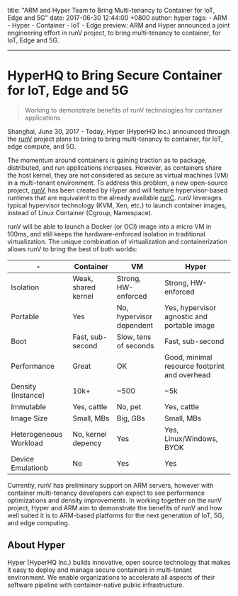 title: "ARM and Hyper Team to Bring Multi-tenancy to Container for IoT, Edge and 5G"
date: 2017-06-30 12:44:00 +0800
author: hyper
tags:
    - ARM
    - Hyper
    - Container
    - IoT
    - Edge
preview: ARM and Hyper announced a joint engineering effort in runV project, to bring multi-tenancy to container, for IoT, Edge and 5G.

---

# HyperHQ to Bring Secure Container for IoT, Edge and 5G 

> Working to demonstrate benefits of runV technologies for container applications

Shanghai, June 30, 2017 - Today, Hyper (HyperHQ Inc.) announced through the [runV](github.com/hyperhq/runv) project plans to bring to bring multi-tenancy to container, for IoT, edge compute, and 5G.

The momentum around containers is gaining traction as to package, distributed, and run applications increases. However, as containers share the host kernel, they are not considered as secure as virtual machines (VM) in a multi-tenant environment. To address this problem, a new open-source project, [runV](github.com/hyperhq/runv), has been created by Hyper and will feature hypervisor-based runtimes that are equivalent to the already available [runC](https://runc.io/). runV leverages typical hypervisor technology (KVM, Xen, etc.) to launch container images, instead of Linux Container (Cgroup, Namespace).

runV will be able to launch a Docker (or OCI) image into a micro VM in 100ms, and still keeps the hardware-enforced isolation in traditional virtualization. The unique combination of virtualization and containerization allows runV to bring the best of both worlds:

| -  | Container| VM | Hyper |
|---|---|---|---|
| Isolation | Weak, shared kernel | Strong, HW-enforced  | Strong, HW-enforced  |
| Portable  | Yes | No, hypervisor dependent | Yes, hypervisor agnostic and portable image |
| Boot  | Fast, sub-second  | Slow, tens of seconds  | Fast, sub-second  |
| Performance  | Great | OK| Good, minimal resource footprint and overhead |
| Density (instance) | 10k+ | ~500 | ~5k |
| Immutable | Yes, cattle  | No, pet | Yes, cattle  |
| Image Size| Small, MBs  | Big, GBs  | Small, MBs  |
| Heterogeneous Workload | No, kernel depency | Yes | Yes, Linux/Windows, BYOK  |
| Device Emulationb | No  | Yes | Yes |

Currently, runV has preliminary support on ARM servers, however with container multi-tenancy developers can expect to see performance optimizations and density improvements. In working together on the runV project, Hyper and ARM aim to demonstrate the benefits of runV and how well suited it is to ARM-based platforms for the next generation of IoT, 5G, and edge computing.

## About Hyper

Hyper (HyperHQ Inc.) builds innovative, open source technology that makes it easy to deploy and manage secure containers in multi-tenant environment. We enable organizations to accelerate all aspects of their software pipeline with container-native public infrastructure.

